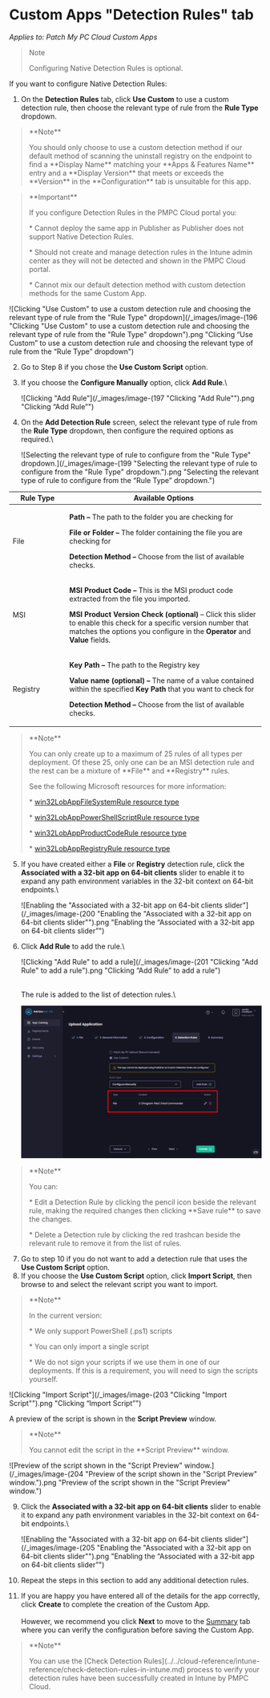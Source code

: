 # Custom Apps "Detection Rules" tab

_Applies to: Patch My PC Cloud Custom Apps_

<blockquote class="wp-block-quote">
<p>Note</p>
<p>Configuring Native Detection Rules is optional.</p>
</blockquote>

If you want to configure Native Detection Rules:

1. On the **Detection Rules** tab, click **Use Custom** to use a custom detection rule, then choose the relevant type of rule from the **Rule Type** dropdown.

<blockquote class="wp-block-quote">
<p>**Note**</p>
<p>You should only choose to use a custom detection method if our default method of scanning the uninstall registry on the endpoint to find a **Display Name** matching your **Apps & Features Name** entry and a **Display Version** that meets or exceeds the **Version** in the **Configuration** tab is unsuitable for this app.</p>
</blockquote>

<blockquote class="wp-block-quote">
<p>**Important**</p>
<p>If you configure Detection Rules in the PMPC Cloud portal you:</p>
<p>* Cannot deploy the same app in Publisher as Publisher does not support Native Detection Rules.</p>
<p>* Should not create and manage detection rules in the Intune admin center as they will not be detected and shown in the PMPC Cloud portal.</p>
<p>* Cannot mix our default detection method with custom detection methods for the same Custom App.</p>
</blockquote>

![Clicking "Use Custom" to use a custom detection rule and choosing the relevant type of rule from the "Rule Type" dropdown](/_images/image-(196 "Clicking \"Use Custom\" to use a custom detection rule and choosing the relevant type of rule from the \"Rule Type\" dropdown").png "Clicking “Use Custom” to use a custom detection rule and choosing the relevant type of rule from the “Rule Type” dropdown")

2. Go to Step 8 if you chose the **Use Custom Script** option.
3.  If you choose the **Configure Manually** option, click **Add Rule**.\


    ![Clicking "Add Rule"](/_images/image-(197 "Clicking \"Add Rule\"").png "Clicking “Add Rule”")


4.  On the **Add Detection Rule** screen, select the relevant type of rule from the **Rule Type** dropdown, then configure the required options as required.\


    ![Selecting the relevant type of rule to configure from the "Rule Type" dropdown.](/_images/image-(199 "Selecting the relevant type of rule to configure from the \"Rule Type\" dropdown.").png "Selecting the relevant type of rule to configure from the “Rule Type” dropdown.")

<table><thead><tr><th width="99.111083984375">Rule Type</th><th>Available Options</th></tr></thead><tbody><tr><td>File</td><td><p><strong>Path –</strong> The path to the folder you are checking for</p><p><strong>File or Folder –</strong> The folder containing the file you are checking for</p><p><strong>Detection Method –</strong> Choose from the list of available checks.</p></td></tr><tr><td>MSI</td><td><p><strong>MSI Product Code –</strong> This is the MSI product code extracted from the file you imported.</p><p><strong>MSI Product Version Check (optional)</strong> – Click this slider to enable this check for a specific version number that matches the options you configure in the <strong>Operator</strong> and <strong>Value</strong> fields.</p></td></tr><tr><td>Registry</td><td><p><strong>Key Path –</strong> The path to the Registry key</p><p><strong>Value name (optional) –</strong> The name of a value contained within the specified <strong>Key Path</strong> that you want to check for</p><p><strong>Detection Method –</strong> Choose from the list of available checks.</p></td></tr></tbody></table>

<blockquote class="wp-block-quote">
<p>**Note**</p>
<p>You can only create up to a maximum of 25 rules of all types per deployment. Of these 25, only one can be an MSI detection rule and the rest can be a mixture of **File** and **Registry** rules.</p>
<p>See the following Microsoft resources for more information:</p>
<p>* <a href="https://learn.microsoft.com/en-us/graph/api/resources/intune-apps-win32lobappfilesystemrule?view=graph-rest-1.0">win32LobAppFileSystemRule resource type</a></p>
<p>* <a href="https://learn.microsoft.com/en-us/graph/api/resources/intune-apps-win32lobapppowershellscriptrule?view=graph-rest-1.0">win32LobAppPowerShellScriptRule resource type</a></p>
<p>* <a href="https://learn.microsoft.com/en-us/graph/api/resources/intune-apps-win32lobappproductcoderule?view=graph-rest-1.0">win32LobAppProductCodeRule resource type</a></p>
<p>* <a href="https://learn.microsoft.com/en-us/graph/api/resources/intune-apps-win32lobappregistryrule?view=graph-rest-1.0">win32LobAppRegistryRule resource type</a></p>
</blockquote>

5.  If you have created either a **File** or **Registry** detection rule, click the **Associated with a 32-bit app on 64-bit clients** slider to enable it to expand any path environment variables in the 32-bit context on 64-bit endpoints.\


    ![Enabling the "Associated with a 32-bit app on 64-bit clients slider"](/_images/image-(200 "Enabling the \"Associated with a 32-bit app on 64-bit clients slider\"").png "Enabling the “Associated with a 32-bit app on 64-bit clients slider”")


6.  Click **Add Rule** to add the rule.\


    ![Clicking "Add Rule" to add a rule](/_images/image-(201 "Clicking \"Add Rule\" to add a rule").png "Clicking “Add Rule” to add a rule")

    \
    The rule is added to the list of detection rules.\


    ![](/_images/image-(202).png)

<blockquote class="wp-block-quote">
<p>**Note**</p>
<p>You can:</p>
<p>* Edit a Detection Rule by clicking the pencil icon beside the relevant rule, making the required changes then clicking **Save rule** to save the changes.</p>
<p>* Delete a Detection rule by clicking the red trashcan beside the relevant rule to remove it from the list of rules.</p>
</blockquote>

7. Go to step 10 if you do not want to add a detection rule that uses the **Use Custom Script** option.
8. If you choose the **Use Custom Script** option, click **Import Script**, then browse to and select the relevant script you want to import.

<blockquote class="wp-block-quote">
<p>**Note**</p>
<p>In the current version:</p>
<p>* We only support PowerShell (.ps1) scripts</p>
<p>* You can only import a single script</p>
<p>* We do not sign your scripts if we use them in one of our deployments. If this is a requirement, you will need to sign the scripts yourself.</p>
</blockquote>

![Clicking "Import Script"](/_images/image-(203 "Clicking \"Import Script\"").png "Clicking “Import Script”")

A preview of the script is shown in the **Script Preview** window.

<blockquote class="wp-block-quote">
<p>**Note**</p>
<p>You cannot edit the script in the **Script Preview** window.</p>
</blockquote>

![Preview of the script shown in the "Script Preview" window.](/_images/image-(204 "Preview of the script shown in the \"Script Preview\" window.").png "Preview of the script shown in the &#x22;Script Preview&#x22; window.")

9.  Click the **Associated with a 32-bit app on 64-bit clients** slider to enable it to expand any path environment variables in the 32-bit context on 64-bit endpoints.\


    ![Enabling the "Associated with a 32-bit app on 64-bit clients slider"](/_images/image-(205 "Enabling the \"Associated with a 32-bit app on 64-bit clients slider\"").png "Enabling the “Associated with a 32-bit app on 64-bit clients slider”")


10. Repeat the steps in this section to add any additional detection rules.
11. If you are happy you have entered all of the details for the app correctly, click **Create** to complete the creation of the Custom App.\
    \
    However, we recommend you click **Next** to move to the [Summary](custom-apps-summary-tab.md) tab where you can  verify the configuration before saving the Custom App.

<blockquote class="wp-block-quote">
<p>**Note**</p>
<p>You can use the [Check Detection Rules](../../cloud-reference/intune-reference/check-detection-rules-in-intune.md) process to verify your detection rules have been successfully created in Intune by PMPC Cloud.</p>
</blockquote>